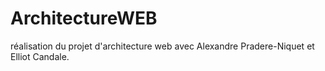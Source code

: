 # ArchitectureWEB
réalisation du projet d'architecture web avec Alexandre Pradere-Niquet et Elliot Candale.
